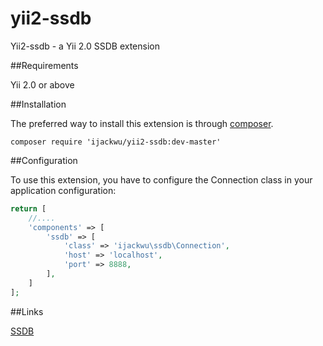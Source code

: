 yii2-ssdb
===========

Yii2-ssdb - a Yii 2.0 SSDB extension

##Requirements

Yii 2.0 or above

##Installation

The preferred way to install this extension is through [composer](http://getcomposer.org/download/).

    composer require 'ijackwu/yii2-ssdb:dev-master'

##Configuration

To use this extension, you have to configure the Connection class in your application configuration:

```php
return [
    //....
    'components' => [
        'ssdb' => [
            'class' => 'ijackwu\ssdb\Connection',
            'host' => 'localhost',
            'port' => 8888,
        ],
    ]
];
```

##Links

[SSDB](http://ssdb.io/)
